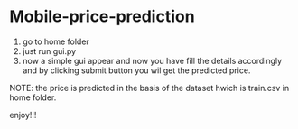 # Mobile-price-prediction

1. go to home folder
2. just run gui.py
3. now a simple gui appear and now you have fill the details accordingly and by clicking submit button you wil get the predicted price.

NOTE: the price is predicted in the basis of the dataset hwich is train.csv in home folder.

enjoy!!!
